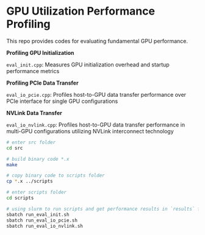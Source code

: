 # GPU Utilization Performance Profiling

This repo provides codes for evaluating fundamental GPU performance.

**Profiling GPU Initialization**

`eval_init.cpp`: Measures GPU initialization overhead and startup performance metrics

**Profiling PCIe Data Transfer**

`eval_io_pcie.cpp`: Profiles host-to-GPU data transfer performance over PCIe interface for single GPU configurations

**NVLink Data Transfer**

`eval_io_nvlink.cpp`: Profiles host-to-GPU data transfer performance in multi-GPU configurations utilizing NVLink interconnect technology


```bash
# enter src folder
cd src

# build binary code *.x 
make 

# copy binary code to scripts folder
cp *.x ../scripts

# enter scripts folder
cd scripts

# using slurm to run scripts and get performance results in `results` folder
sbatch run_eval_init.sh
sbatch run_eval_io_pcie.sh
sbatch run_eval_io_nvlink.sh
```
